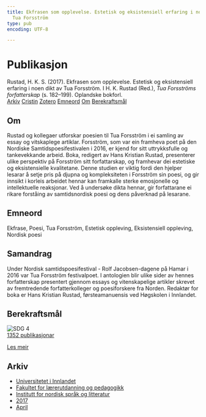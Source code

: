 ```yaml
---
title: Ekfrasen som opplevelse. Estetisk og eksistensiell erfaring i noen dikt av
  Tua Forsström
type: pub
encoding: UTF-8

---
```

<h1>Publikasjon</h1>
<article id="csl-bib-container-IFFC7XP3" class="csl-bib-container">
  <div class="csl-bib-body"> <div class="csl-entry">Rustad, H. K. S. (2017). Ekfrasen som opplevelse. Estetisk og eksistensiell erfaring i noen dikt av Tua Forsström. I H. K. Rustad (Red.), <i>Tua Forsströms forfatterskap</i> (s. 182–199). Oplandske bokforl.</div> </div>
  <div class="csl-bib-buttons">
    <a href="#taxonomy-article-IFFC7XP3" alt="archive" class="csl-bib-button">Arkiv</a>
    <a href="https://app.cristin.no/results/show.jsf?id=1464394" alt="Cristin" class="csl-bib-button">Cristin</a>
    <a href="http://zotero.org/groups/5881554/items/IFFC7XP3" alt="Zotero" class="csl-bib-button">Zotero</a>
    <a href="#keywords-article-IFFC7XP3" alt="keywords" class="csl-bib-button">Emneord</a>
    <a href="#about-article-IFFC7XP3" alt="about_pub" class="csl-bib-button">Om</a>
    <a href="#sdg-article-IFFC7XP3" alt="sdg" class="csl-bib-button">Berekraftsmål</a>
  </div>
  <div id="csl-bib-meta-container-IFFC7XP3"></div>
</article>
<div id="csl-bib-meta-IFFC7XP3" class="csl-bib-meta">
  <article id="about-article-IFFC7XP3" class="about_pub-article">
    <h1>Om</h1>
    Rustad og kollegaer utforskar poesien til Tua Forsström i ei samling av essay og vitskaplege artiklar. Forsström, som var ein framheva poet på den Nordiske Samtidspoesifestivalen i 2016, er kjend for sitt uttrykksfulle og tankevekkande arbeid. Boka, redigert av Hans Kristian Rustad, presenterer ulike perspektiv på Forsström sitt forfattarskap, og framhevar dei estetiske og eksistensielle kvalitetane. Denne studien er viktig fordi den hjelper lesarar å setje pris på djupna og kompleksiteten i Forsström sin poesi, og gir innsikt i korleis arbeidet hennar kan framkalle sterke emosjonelle og intellektuelle reaksjonar. Ved å undersøke dikta hennar, gir forfattarane ei rikare forståing av samtidsnordisk poesi og dens påverknad på lesarane.
  </article>
  <article id="keywords-article-IFFC7XP3" class="keywords-article">
    <h1>Emneord</h1>
    Ekfrase, Poesi, Tua Forsström, Estetisk oppleving, Eksistensiell oppleving, Nordisk poesi
  </article>
  <article id="abstract-article-IFFC7XP3" class="abstract-article">
    <h1>Samandrag</h1>
    Under Nordisk samtidspoesifestival - Rolf Jacobsen-dagene på Hamar i 2016 var Tua Forsström festivalpoet. I antologien blir ulike sider av hennes forfatterskap presentert gjennom essays og vitenskapelige artikler skrevet av fremtredende forfatterkolleger og poesiforskere fra Norden. Redaktør for boka er Hans Kristian Rustad, førsteamanuensis ved Høgskolen i Innlandet.
  </article>
  <article id="sdg-article-IFFC7XP3" class="sdg-article">
    <h1>Berekraftsmål</h1>
    <div class="sdg-container"><div id="sdg4" class="sdg">
        <img src="{{< params subfolder >}}images/sdg/sdg04_nn.png" class="image" alt="SDG 4">
        <div class="sdg-overlay">
          <a href="{{< params subfolder >}}nn/archive/?sdg=4#archive" class="sdg-publication-count"><span>1352</span> publikasjonar</a>
          <p><a href="https://fn.no/om-fn/fns-baerekraftsmaal/god-utdanning?lang=nno-NO" class="sdg-read-more">Les meir</a></p>
        </div>
      </div></div>
  </article>
  <article id="taxonomy-article-IFFC7XP3" class="taxonomy-article">
    <h1>Arkiv</h1>
    <ul>
      <li><a href="{{< params subfolder >}}nn/archive/?key=3DCRN523">Universitetet i Innlandet</a></li>
      <li><a href="{{< params subfolder >}}nn/archive/?key=WYNZA47F">Fakultet for lærerutdanning og pedagogikk</a></li>
      <li><a href="{{< params subfolder >}}nn/archive/?key=T9U6ILTU">Institutt for nordisk språk og litteratur</a></li>
      <li><a href="{{< params subfolder >}}nn/archive/?key=ZXPJXTL9">2017</a></li>
      <li><a href="{{< params subfolder >}}nn/archive/?key=Y8Z5G3TS">April</a></li>
    </ul>
  </article>
</div>
